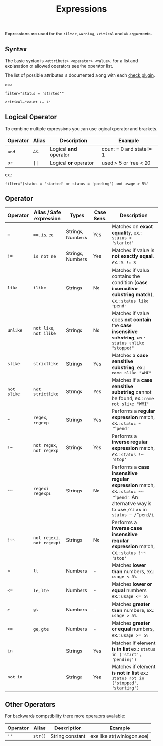 ﻿---
title: Expressions
---

Expressions are used for the `filter`, `warning`, `critical` and `ok` arguments.

## Syntax

The basic syntax is `<attribute> <operator> <value>`. For a list and explanation
of allowed operators see [the operator list](#operator).

The list of possible attributes is documented along with each [check plugin](../plugins).

ex.:

    filter="status = 'started'"

    critical="count >= 1"

## Logical Operator

To combine multiple expressions you can use logical operator and brackets.

| Operator | Alias  | Description              | Example                  |
| -------- | -------| ------------------------ | ------------------------ |
| `and`    | `&&`   | Logical **and** operator | count = 0 and state != 1 |
| `or`     | `\|\|` | Logical **or** operator  | used > 5 or free < 20    |

ex.:

    filter="(status = 'started' or status = 'pending') and usage > 5%"

## Operator

| Operator    | Alias / Safe expression     | Types            | Case Sens. | Description |
| ----------- | --------------------------- | -----------------| ---------- | ----------- |
| `=`         | `==`, `is`, `eq`            | Strings, Numbers | Yes        | Matches on **exact equality**, ex.: `status = 'started'` |
| `!=`        | `is not`, `ne`              | Strings, Numbers | Yes        | Matches if value is **not exactly equal**. ex.: `5 != 3` |
| `like`      | `ilike`                     | Strings          | No         | Matches if value contains the condition (**case insensitive substring match**), ex.: `status like "pend"` |
| `unlike`    | `not like`, `not ilike`     | Strings          | No         | Matches if value does **not contain** the **case insensitive substring**, ex.: `status unlike "stopped"` |
| `slike`     | `strictlike`                | Strings          | Yes        | Matches a **case sensitive substring**, ex.: `name slike "WMI"` |
| `not slike` | `not strictlike`            | Strings          | Yes        | Matches if a **case sensitive substring** cannot be found, ex.: `name not slike "WMI"` |
| `~`         | `regex`, `regexp`           | Strings          | Yes        | Performs a **regular expression** match, ex.: `status ~ '^pend'` |
| `!~`        | `not regex`, `not regexp`   | Strings          | Yes        | Performs a **inverse regular expression** match, ex.: `status !~ 'stop'` |
| `~~`        | `regexi`, `regexpi`         | Strings          | No         | Performs a **case insensitive regular expression** match, ex.: `status ~~ '^pend'`. An alternative way is to use `//i` as in `status ~ /^pend/i` |
| `!~~`       | `not regexi`, `not regexpi` | Strings          | No         | Performs a **inverse case insensitive regular expression** match, ex.: `status !~~ 'stop'` |
| `<`         | `lt`                        | Numbers          | -          | Matches **lower than** numbers, ex.: `usage < 5%` |
| `<=`        | `le`, `lte`                 | Numbers          | -          | Matches **lower or equal** numbers, ex.: `usage <= 5%` |
| `>`         | `gt`                        | Numbers          | -          | Matches **greater than** numbers, ex.: `usage > 5%` |
| `>=`        | `ge`, `gte`                 | Numbers          | -          | Matches **greater or equal** numbers, ex.: `usage >= 5%` |
| `in`        |                             | Strings          | Yes        | Matches if element **is in list**  ex.: `status in ('start', 'pending')` |
| `not in`    |                             | Strings          | Yes        | Matches if element **is not in list**  ex.: `status not in ('stopped', 'starting')` |

## Other Operators

For backwards compatibility there more operators available:

| Operator | Alias   | Description     | Example                     |
| -------- | --------| ----------------| --------------------------- |
| `''`     | `str()` | String constant | exe like str(winlogon.exe)  |
